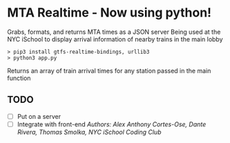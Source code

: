 # MTA Realtime - Now using python!
Grabs, formats, and returns MTA times as a JSON server
Being used at the NYC iSchool to display arrival information of nearby trains in the main lobby
```
> pip3 install gtfs-realtime-bindings, urllib3
> python3 app.py
```
Returns an array of train arrival times for any station passed
in the main function
## TODO
- [ ] Put on a server
- [ ] Integrate with front-end
*Authors: Alex Anthony Cortes-Ose, Dante Rivera, Thomas Smolka, NYC iSchool Coding Club*